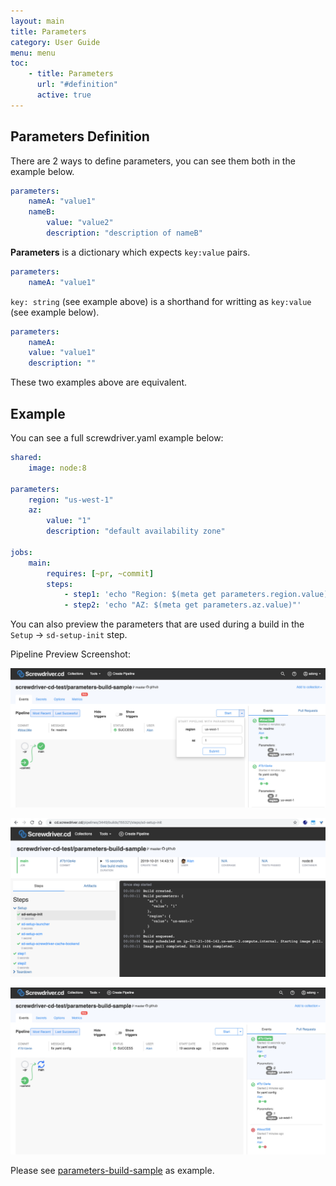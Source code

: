 ```yaml
---
layout: main
title: Parameters
category: User Guide
menu: menu
toc:
    - title: Parameters
      url: "#definition"
      active: true
---
```

## Parameters Definition
There are 2 ways to define parameters, you can see them both in the example below.

```yaml
parameters:
    nameA: "value1"
    nameB:
        value: "value2"
        description: "description of nameB"
```

**Parameters** is a dictionary which expects `key:value` pairs.

```yaml
parameters:
    nameA: "value1"
```

`key: string` (see example above) is a shorthand for writting as `key:value` (see example below).

```yaml
parameters:
    nameA:
    value: "value1"
    description: ""
```

These two examples above are equivalent.

## Example
You can see a full screwdriver.yaml example below:
```yaml
shared:
    image: node:8

parameters:
    region: "us-west-1"
    az:
        value: "1"
        description: "default availability zone"

jobs:
    main:
        requires: [~pr, ~commit]
        steps:
            - step1: 'echo "Region: $(meta get parameters.region.value)"'
            - step2: 'echo "AZ: $(meta get parameters.az.value)"'
```

You can also preview the parameters that are used during a build in the `Setup` -> `sd-setup-init` step.

Pipeline Preview Screenshot:

![image](../assets/parameters1-event-start.png)

![image](../assets/parameters2-sd-init-step.png)

![image](../assets/parameters3-event-view.png)

Please see [parameters-build-sample](https://github.com/screwdriver-cd-test/parameters-build-sample) as example.
